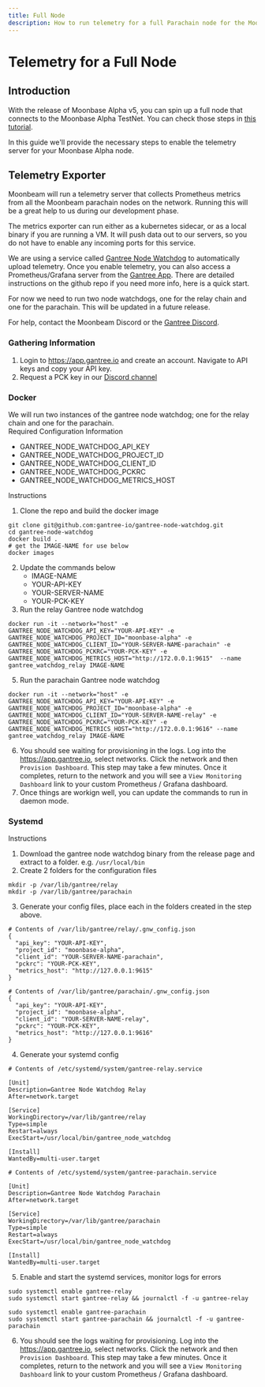 ```yaml
---
title: Full Node
description: How to run telemetry for a full Parachain node for the Moonbeam Network
---
```


# Telemetry for a Full Node

## Introduction

With the release of Moonbase Alpha v5, you can spin up a full node that connects to the Moonbase Alpha TestNet. You can check those steps in [this tutorial](/node-operators/networks/full-node/).

In this guide we'll provide the necessary steps to enable the telemetry server for your Moonbase Alpha node.

## Telemetry Exporter

Moonbeam will run a telemetry server that collects Prometheus metrics from all the Moonbeam parachain nodes on the network. Running this will be a great help to us during our development phase.  

The metrics exporter can run either as a kubernetes sidecar, or as a local binary if you are running a VM. It will push data out to our servers, so you do not have to enable any incoming ports for this service.

We are using a service called [Gantree Node Watchdog](https://github.com/gantree-io/gantree-node-watchdog) to automatically upload telemetry.  Once you enable telemetry, you can also access a Prometheus/Grafana server from the [Gantree App](https://app.gantree.io/).  There are detailed instructions on the github repo if you need more info, here is a quick start. 

For now we need to run two node watchdogs, one for the relay chain and one for the parachain.  This will be updated in a future release. 

For help, contact the Moonbeam Discord or the [Gantree Discord](https://discord.gg/4Ep2NKrz). 
 
### Gathering Information

1. Login to https://app.gantree.io and create an account.  Navigate to API keys and copy your API key. 
2. Request a PCK key in our [Discord channel](https://discord.gg/PfpUATX)
   
### Docker

We will run two instances of the gantree node watchdog; one for the relay chain and one for the parachain.  
Required Configuration Information
- GANTREE_NODE_WATCHDOG_API_KEY
- GANTREE_NODE_WATCHDOG_PROJECT_ID
- GANTREE_NODE_WATCHDOG_CLIENT_ID
- GANTREE_NODE_WATCHDOG_PCKRC
- GANTREE_NODE_WATCHDOG_METRICS_HOST

Instructions
1. Clone the repo and build the docker image
  ```
  git clone git@github.com:gantree-io/gantree-node-watchdog.git
  cd gantree-node-watchdog
  docker build .  
  # get the IMAGE-NAME for use below
  docker images
  ```

2. Update the commands below
   - IMAGE-NAME
   - YOUR-API-KEY
   - YOUR-SERVER-NAME
   - YOUR-PCK-KEY
4. Run the relay Gantree node watchdog
  ```
  docker run -it --network="host" -e GANTREE_NODE_WATCHDOG_API_KEY="YOUR-API-KEY" -e GANTREE_NODE_WATCHDOG_PROJECT_ID="moonbase-alpha" -e GANTREE_NODE_WATCHDOG_CLIENT_ID="YOUR-SERVER-NAME-parachain" -e GANTREE_NODE_WATCHDOG_PCKRC="YOUR-PCK-KEY" -e GANTREE_NODE_WATCHDOG_METRICS_HOST="http://172.0.0.1:9615"  --name gantree_watchdog_relay IMAGE-NAME
  ```
5. Run the parachain Gantree node watchdog
  ```
  docker run -it --network="host" -e GANTREE_NODE_WATCHDOG_API_KEY="YOUR-API-KEY" -e GANTREE_NODE_WATCHDOG_PROJECT_ID="moonbase-alpha" -e GANTREE_NODE_WATCHDOG_CLIENT_ID="YOUR-SERVER-NAME-relay" -e GANTREE_NODE_WATCHDOG_PCKRC="YOUR-PCK-KEY" -e GANTREE_NODE_WATCHDOG_METRICS_HOST="http://172.0.0.1:9616" --name gantree_watchdog_relay IMAGE-NAME
  ```
6.  You should see waiting for provisioning in the logs.  Log into the https://app.gantree.io, select networks. Click the network and then `Provision Dashboard`.  This step may take a few minutes.  Once it completes, return to the network and you will see a `View Monitoring Dashboard` link to your custom Prometheus / Grafana dashboard. 
7.  Once things are workign well, you can update the commands to run in daemon mode.  

### Systemd
  
Instructions

1. Download the gantree node watchdog binary from the release page and extract to a folder.  e.g. `/usr/local/bin` 
2. Create 2 folders for the configuration files
  ```
  mkdir -p /var/lib/gantree/relay
  mkdir -p /var/lib/gantree/parachain
  ```
3. Generate your config files, place each in the folders created in the step above. 
  ```
  # Contents of /var/lib/gantree/relay/.gnw_config.json
  {
    "api_key": "YOUR-API-KEY",
    "project_id": "moonbase-alpha",
    "client_id": "YOUR-SERVER-NAME-parachain",
    "pckrc": "YOUR-PCK-KEY",
    "metrics_host": "http://127.0.0.1:9615"
  }
  ```
  ```
  # Contents of /var/lib/gantree/parachain/.gnw_config.json
  {
    "api_key": "YOUR-API-KEY",
    "project_id": "moonbase-alpha",
    "client_id": "YOUR-SERVER-NAME-relay",
    "pckrc": "YOUR-PCK-KEY",
    "metrics_host": "http://127.0.0.1:9616"
  }
  ```
4. Generate your systemd config
  ```
  # Contents of /etc/systemd/system/gantree-relay.service

  [Unit]
  Description=Gantree Node Watchdog Relay
  After=network.target

  [Service]
  WorkingDirectory=/var/lib/gantree/relay
  Type=simple
  Restart=always
  ExecStart=/usr/local/bin/gantree_node_watchdog

  [Install]
  WantedBy=multi-user.target
  ```
  ```
  # Contents of /etc/systemd/system/gantree-parachain.service

  [Unit]
  Description=Gantree Node Watchdog Parachain
  After=network.target

  [Service]
  WorkingDirectory=/var/lib/gantree/parachain
  Type=simple
  Restart=always
  ExecStart=/usr/local/bin/gantree_node_watchdog

  [Install]
  WantedBy=multi-user.target

  ```
5. Enable and start the systemd services, monitor logs for errors
  ```
  sudo systemctl enable gantree-relay
  sudo systemctl start gantree-relay && journalctl -f -u gantree-relay

  sudo systemctl enable gantree-parachain
  sudo systemctl start gantree-parachain && journalctl -f -u gantree-parachain
  ```
6. You should see the logs waiting for provisioning.  Log into the https://app.gantree.io, select networks. Click the network and then `Provision Dashboard`.  This step may take a few minutes.  Once it completes, return to the network and you will see a `View Monitoring Dashboard` link to your custom Prometheus / Grafana dashboard. 